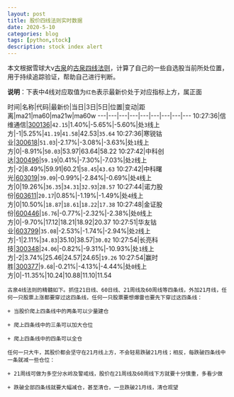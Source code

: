 ```yaml
---
layout: post
title: 股价四线法则实时数据
date: 2020-5-10
categories: blog
tags: [python,stock]
description: stock index alert
---
```



本文根据雪球大v[古泉](https://xueqiu.com/u/7148646888)的[古泉四线法则](https://xueqiu.com/7148646888/130498192)，计算了自己的一些自选股当前所处位置，用于持续追踪验证，帮助自己进行判断。

**说明**：下表中4线对应取值为`红色`表示最新价处于对应指标上方，属正面

时间|名称|代码|最新价|当日|3日|5日|位置|变动|距离|ma21|ma60|ma21w|ma60w
---|---|---|---|---|---|---|---|---
10:27:36|信维通信|[300136](https://xueqiu.com/S/SZ300136)|`42.15`|1.40%|-5.65%|-5.60%|处`3`线上方|-1|5.25%|`41.19`|`41.58`|42.53|`35.64`
10:27:36|寒锐钴业|[300618](https://xueqiu.com/S/SZ300618)|`51.03`|-2.17%|-3.08%|-3.63%|处`1`线上方|0|-8.91%|`50.03`|53.97|63.64|58.22
10:27:42|中科创达|[300496](https://xueqiu.com/S/SZ300496)|`59.19`|0.41%|-7.30%|-7.03%|处`2`线上方|-2|8.49%|59.91|60.21|`58.45`|`43.63`
10:27:42|中科曙光|[603019](https://xueqiu.com/S/SH603019)|`39.09`|-0.99%|-2.84%|-0.69%|处`4`线上方|0|19.26%|`36.35`|`34.31`|`32.93`|`28.57`
10:27:44|诺力股份|[603611](https://xueqiu.com/S/SH603611)|`20.17`|0.85%|-1.19%|-1.49%|处`4`线上方|0|10.50%|`18.87`|`18.61`|`18.22`|`17.38`
10:27:48|金证股份|[600446](https://xueqiu.com/S/SH600446)|`16.76`|-0.77%|-2.32%|-2.38%|处`0`线上方|0|-9.70%|17.12|18.21|18.92|20.37
10:27:51|华友钴业|[603799](https://xueqiu.com/S/SH603799)|`35.08`|-2.53%|-1.74%|-2.94%|处`2`线上方|-1|2.11%|`34.83`|35.10|38.57|`30.02`
10:27:54|长亮科技|[300348](https://xueqiu.com/S/SZ300348)|`24.06`|-0.82%|-9.31%|-10.93%|处`1`线上方|-2|3.74%|25.46|24.57|24.65|`19.26`
10:27:54|赢时胜|[300377](https://xueqiu.com/S/SZ300377)|`9.68`|-0.21%|-4.13%|-4.44%|处`0`线上方|0|-11.35%|10.24|10.88|11.10|11.54

```
古泉4线法则的精髓如下。抓住21日线、60日线、21周线及60周线等四条线，外加21月线，任何一只股票上涨都要穿过这四条线，任何一只股票要想爆雷也要先下穿过这四条线：

+ 当股价爬上四条线中的两条可以少量建仓

+ 爬上四条线中的三条可以加大仓位

+ 爬上四条线中的四条可以全仓

任何一只大牛，其股价都会坚守在21月线上方，不会轻易跌破21月线；相反，每跌破四条线中一条就减一些仓位：

+ 21周线可做为多空分水岭及警戒线，股价在21周线及60周线下方就要十分慎重，多看少做

+ 跌破全部四条线就要大幅减仓，甚至清仓，一旦跌破21月线，清仓观望
```